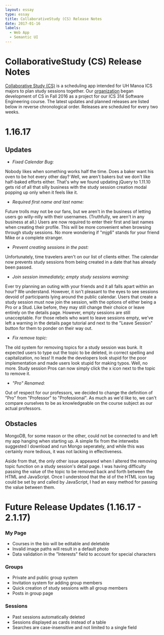 ```yaml
---
layout: essay
type: essay
title: CollaborativeStudy (CS) Release Notes
date: 2017-01-16
labels:
  - Web App
  - Semantic UI
---
```

# CollaborativeStudy (CS) Release Notes

[Collaborative Study (CS)](https://mariahgaoiran.github.io/projects/CS) is a scheduling app intended for UH Manoa ICS majors to plan study sessions together. Our [organization](https://collaborativestudy.github.io/) began development of CS in Fall 2016 as a project for our ICS 314 Software Engineering course. The latest updates and planned releases are listed below in reverse chronological order. Releases are scheduled for every two weeks.

# 1.16.17

## Updates
 - *Fixed Calendar Bug:*
 
 Nobody likes when something works half the time. Does a baker want his oven to be hot every other day? Well, we aren't bakers but we don't like half-baked efforts either. That's why we found updating jQuery to 1.11.10 gets rid of all that silly business with the study session creation modal popping up only when it feels like it.

 - *Required first name and last name:*
 
 Future trolls may not be our fans, but we aren't in the business of letting users go willy-nilly with their usernames. (Truthfully, we aren't in any business at all.) Users are now required to enter their first and last names when creating their profile. This will be more convenient when browsing through study sessions. No more wondering if "mjg6" stands for your friend Mike or a complete stranger.

 - *Prevent creating sessions in the past:*
 
 Unfortunately, time travelers aren't on our list of clients either. The calendar now prevents study sessions from being created in a date that has already been passed.

 - *Join session immediately; empty study sessions warning:*
 
 Ever try planning an outing with your friends and it all falls apart within an hour? We understand. However, it isn't pleasant to the eyes to see sessions devoid of participants lying around the public calendar. Users that create a study session must now join the session, with the options of either being a Pro or a Stud. Like before, they may still change their choice or leave entirely on the details page. However, empty sessions are still unacceptable. For those rebels who want to leave sessions empty, we've left a warning in the details page tutorial and next to the "Leave Session" button for them to ponder on their way out. 
 
 - *Fix remove topic:*
 
 The old system for removing topics for a study session was bunk. It expected users to type out the topic to be deleted, in correct spelling and capitalization, no less! It made the developers look stupid for the poor implementation and made users look stupid for making typos. Well, no more. Study session Pros can now simply click the x icon next to the topic to remove it.
 
 - *"Pro" Renamed:*
 
 Out of respect for our professors, we decided to change the definition of "Pro" from "Professor" to "Professional". As much as we'd like to, we can't compare ourselves to be as knowledgeable on the course subject as our actual professors.
 
## Obstacles
MongoDB, for some reason or the other, could not be connected to and left my app hanging when starting up. A simple fix from the interwebs suggested I download and run Mongo seperately, and while this was certainly more tedious, it was not lacking in effectiveness. 

Aside from that, the only other issue appeared when I altered the removing topic function on a study session's detail page. I was having difficulty passing the value of the topic to be removed back and forth between the HTML and JavaScript. Once I understood that the id of the HTML icon tag could be set by and called by JavaScript, I had an easy method for passing the value between them.

# Future Release Updates (1.16.17 - 2.1.17)

### My Page
 - Courses in the bio will be editable and deletable
 - Invalid image paths will result in a default photo
 - Data validation in the "Interests" field to account for special characters
 
### Groups
 - Private and public group system
 - Invitation system for adding group members
 - Quick creation of study sessions with all group members
 - Posts in group page

### Sessions
 - Past sessions automatically deleted
 - Sessions displayed as cards instead of a table
 - Searches are case-insensitive and not limited to a single field
